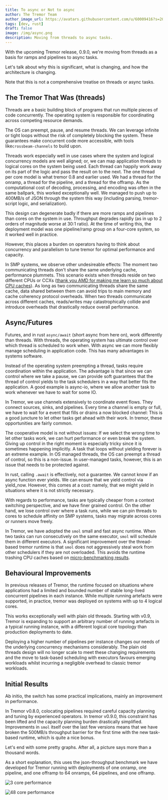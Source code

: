 ```yaml
---
title: To async or Not to async
author: The Tremor Team
author_image_url: https://avatars.githubusercontent.com/u/60009416?s=200&v=4
tags: [dev, rust]
draft: false
image: /img/async.png
description: Moving from threads to async tasks.
---
```


With the upcoming Tremor release, 0.9.0, we're moving from threads as a basis for ramps and pipelines to async tasks.

Let's talk about why this is significant, what is changing, and how the architecture is changing.

Note that this is not a comprehensive treatise on threads or async tasks.

## The Tremor That Was (threads)

Threads are a basic building block of programs that run multiple pieces of code concurrently.
The operating system is responsible for coordinating across competing resource demands.

The OS can preempt, pause, and resume threads. We can leverage infinite or tight loops without the risk of completely blocking the system. These guarantees make concurrent code more accessible, with tools like`crossbeam-channels` to build upon.

Threads work especially well in use cases where the system and logical concurrency models are well aligned; or, we can map application threads to logical cores on the system being used. Each thread can happily work away on its part of the logic and pass the result on to the next. The one thread per core model is what tremor 0.8 and earlier used. We had a thread for the onramp, a thread for the pipeline, and a thread for the offramp. As the computational cost of decoding, processing, and encoding was often in the same ballpark, this worked exceptionally well. We managed to push up to 400MB/s of JSON through the system this way (including parsing, tremor-script logic, and serialization).

This design can degenerate badly if there are more ramps and pipelines than cores on the system in use. Throughput degrades rapidly (as in up to 2 orders of magnitude worse at 30:1 ratio). At the time of writing this, the deployment model was one pipeline/ramp group on a four-core system, so it worked well in practice.

However, this places a burden on operators having to think about concurrency and parallelism to tune tremor for optimal performance and capacity.

In SMP systems, we observe other undesireable effects: The moment two communicating threads don't share the same underlying cache, performance plummets. This scenario exists when threads reside on two different CPUs or CCXs ([thank you AMD for making me learn so much about CPU caches](https://blog.licenser.net/2020/01/multithreaded-rust-on-threadripper/)). As long as two communicating threads share the same cache, data shared between them can avoid trips to main memory and cache coherency protocol overheads. When two threads communicate across different caches, reads/writes may catastrophically collide and introduce overheads that drastically reduce overall performance.

<!--truncate-->

## Async/Futures

Futures, and in rust `async/await` (short async from here on), work differently than threads. With threads, the operating system has ultimate control over which thread is scheduled to work when. With async we can more flexibly manage scheduling in application code. This has many advantages in systems software.

Instead of the operating system preempting a thread, tasks require coordination within the application. The advantage is that since we can control where we take a pause, we can provide soft guarantees that the thread of control yields to the task schedulers in a way that better fits the application. A good example is async-io, where we allow another task to work whenever we have to wait for some IO.

In Tremor, we use channels extensively to coordinate event flows. They connect sources, sinks, and pipelines. Every time a channel is empty or full, we have to wait for a event that fills or drains a now blocked channel: This is a good juncture to let other tasks get ahead with their work. In tremor, these opportunities are fairly common.

The cooperative model is not without issues: If we select the wrong time to let other tasks work, we can hurt performance or even break the system. Giving up control in the right moment is especially tricky since it is sometimes happening implicitly. A task that loops without yielding forever is an extreme example. In OS managed threads, the OS can preempt a thread of control, so this is a non-issue. In user-managed tasks, however, this is an issue that needs to be protected against.

In rust, calling `.await` is effectively, not a guarantee. We cannot know if an async function ever yields. We can ensure that we yield control via yield_now. However, this comes at a cost: namely, that we might yield in situations where it is not strictly necessary.

With regards to performance, tasks are typically cheaper from a context switching perspective, and we have finer grained control. On the other hand, we lose control over where a task runs, while we can pin threads to cores to schedule affinity on SMP systems, tasks may migrate across cores or runners move freely.

In Tremor, we have adopted the `smol` small and fast async runtime. When two tasks can run consecutively on the same executor, `smol` will schedule them in different executors. A significant improvement over the thread-based tremor runtime is that `smol` does not aggressively steal work from other schedulers if they are not overloaded. This avoids the runtime trashing CPU caches based on [micro-benchmarking results](https://github.com/async-rs/async-std/issues/848).

## Behavioural Improvements

In previous releases of Tremor, the runtime focused on situations where applications had a limited and bounded number of stable long-lived concurrent pipelines in each instance. While multiple running artefacts were supported, in practice, tremor was deployed on systems with up to 4 logical cores.

This works exceptionally well with plain old threads. Starting with v0.9, Tremor is expanding to support an arbitrary number of running artefacts in a typical running instance, with a different logical core topology than production deployments to date.

Deploying a higher number of pipelines per instance changes our needs of the underlying concurrency mechanisms considerably. The plain old threads design will no longer scale to meet these changing requirements and the move to task-based scheduling with executors favours emerging workloads whilst incurring a negligible overhead to classic tremor workloads.

## Initial Results

Ab initio, the switch has some practical implications, mainly an improvement in performance.

In Tremor v0.8.0, colocating pipelines required careful capacity planning and tuning by experienced operators. In tremor v0.9.0, this constraint has been lifted and the capacity planning burden drastically simplified. Improvements in `smol` itself over the last few versions means that we have broken the 500MB/s throughput barrier for the first time with the new task-based runtime, which is quite a nice bonus.

Let's end with some pretty graphs. After all, a picture says more than a thousand words.

As a short explanation, this uses the json-throughput benchmark we have developed for Tremor running with deployments of one onramp, one pipeline, and one offramp to 64 onramps, 64 pipelines, and one offramp.

![3 core performance](/img/blog/2020-08-06/async-3-cores.png)

![48 core performance](/img/blog/2020-08-06/async-48-cores.png)

